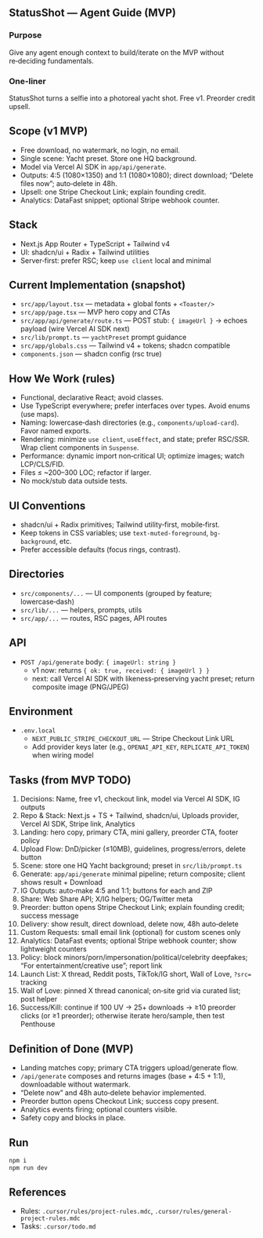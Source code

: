 ## StatusShot — Agent Guide (MVP)

### Purpose

Give any agent enough context to build/iterate on the MVP without re‑deciding fundamentals.

### One‑liner

StatusShot turns a selfie into a photoreal yacht shot. Free v1. Preorder credit upsell.

## Scope (v1 MVP)

- Free download, no watermark, no login, no email.
- Single scene: Yacht preset. Store one HQ background.
- Model via Vercel AI SDK in `app/api/generate`.
- Outputs: 4:5 (1080×1350) and 1:1 (1080×1080); direct download; “Delete files now”; auto‑delete in 48h.
- Upsell: one Stripe Checkout Link; explain founding credit.
- Analytics: DataFast snippet; optional Stripe webhook counter.

## Stack

- Next.js App Router + TypeScript + Tailwind v4
- UI: shadcn/ui + Radix + Tailwind utilities
- Server‑first: prefer RSC; keep `use client` local and minimal

## Current Implementation (snapshot)

- `src/app/layout.tsx` — metadata + global fonts + `<Toaster/>`
- `src/app/page.tsx` — MVP hero copy and CTAs
- `src/app/api/generate/route.ts` — POST stub: `{ imageUrl }` → echoes payload (wire Vercel AI SDK next)
- `src/lib/prompt.ts` — `yachtPreset` prompt guidance
- `src/app/globals.css` — Tailwind v4 + tokens; shadcn compatible
- `components.json` — shadcn config (rsc true)

## How We Work (rules)

- Functional, declarative React; avoid classes.
- Use TypeScript everywhere; prefer interfaces over types. Avoid enums (use maps).
- Naming: lowercase‑dash directories (e.g., `components/upload-card`). Favor named exports.
- Rendering: minimize `use client`, `useEffect`, and state; prefer RSC/SSR. Wrap client components in `Suspense`.
- Performance: dynamic import non‑critical UI; optimize images; watch LCP/CLS/FID.
- Files ≤ ~200–300 LOC; refactor if larger.
- No mock/stub data outside tests.

## UI Conventions

- shadcn/ui + Radix primitives; Tailwind utility‑first, mobile‑first.
- Keep tokens in CSS variables; use `text-muted-foreground`, `bg-background`, etc.
- Prefer accessible defaults (focus rings, contrast).

## Directories

- `src/components/...` — UI components (grouped by feature; lowercase‑dash)
- `src/lib/...` — helpers, prompts, utils
- `src/app/...` — routes, RSC pages, API routes

## API

- `POST /api/generate` body: `{ imageUrl: string }`
  - v1 now: returns `{ ok: true, received: { imageUrl } }`
  - next: call Vercel AI SDK with likeness‑preserving yacht preset; return composite image (PNG/JPEG)

## Environment

- `.env.local`
  - `NEXT_PUBLIC_STRIPE_CHECKOUT_URL` — Stripe Checkout Link URL
  - Add provider keys later (e.g., `OPENAI_API_KEY`, `REPLICATE_API_TOKEN`) when wiring model

## Tasks (from MVP TODO)

1. Decisions: Name, free v1, checkout link, model via Vercel AI SDK, IG outputs
2. Repo & Stack: Next.js + TS + Tailwind, shadcn/ui, Uploads provider, Vercel AI SDK, Stripe link, Analytics
3. Landing: hero copy, primary CTA, mini gallery, preorder CTA, footer policy
4. Upload Flow: DnD/picker (≤10MB), guidelines, progress/errors, delete button
5. Scene: store one HQ Yacht background; preset in `src/lib/prompt.ts`
6. Generate: `app/api/generate` minimal pipeline; return composite; client shows result + Download
7. IG Outputs: auto‑make 4:5 and 1:1; buttons for each and ZIP
8. Share: Web Share API; X/IG helpers; OG/Twitter meta
9. Preorder: button opens Stripe Checkout Link; explain founding credit; success message
10. Delivery: show result, direct download, delete now, 48h auto‑delete
11. Custom Requests: small email link (optional) for custom scenes only
12. Analytics: DataFast events; optional Stripe webhook counter; show lightweight counters
13. Policy: block minors/porn/impersonation/political/celebrity deepfakes; “For entertainment/creative use”; report link
14. Launch List: X thread, Reddit posts, TikTok/IG short, Wall of Love, `?src=` tracking
15. Wall of Love: pinned X thread canonical; on‑site grid via curated list; post helper
16. Success/Kill: continue if 100 UV → 25+ downloads → ≥10 preorder clicks (or ≥1 preorder); otherwise iterate hero/sample, then test Penthouse

## Definition of Done (MVP)

- Landing matches copy; primary CTA triggers upload/generate flow.
- `/api/generate` composes and returns images (base + 4:5 + 1:1), downloadable without watermark.
- “Delete now” and 48h auto‑delete behavior implemented.
- Preorder button opens Checkout Link; success copy present.
- Analytics events firing; optional counters visible.
- Safety copy and blocks in place.

## Run

```bash
npm i
npm run dev
```

## References

- Rules: `.cursor/rules/project-rules.mdc`, `.cursor/rules/general-project-rules.mdc`
- Tasks: `.cursor/todo.md`
